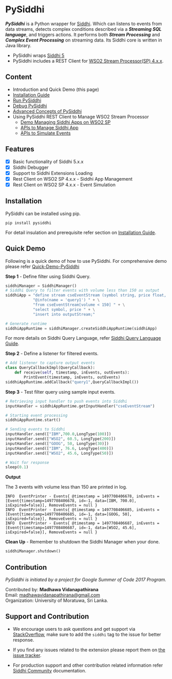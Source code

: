 # PySiddhi

***PySiddhi*** is a Python wrapper for [Siddhi](https://siddhi-io.github.io/siddhi/). Which can listens to events from data streams, detects complex conditions
described via a ***Streaming SQL language***, and triggers actions. It performs both ***Stream Processing*** and 
***Complex Event Processing*** on streaming data. Its Siddhi core is written in Java library. 

- PySiddhi wraps [Siddhi 5](https://siddhi-io.github.io/siddhi/)
- PySiddhi includes a REST Client for [WSO2 Stream Processor(SP) 4.x.x](https://wso2.com/analytics).

## Content

* Introduction and Quick Demo (this page)
* [Installation Guide](Installation-Guide.md)
* [Run PySiddhi](Run-PySiddhi.md)
* [Debug PySiddhi](Debugging-Siddhi-Queries.md)
* [Advanced Concepts of PySiddhi](Using-Siddhi-from-Python.md)
* Using PySiddhi REST Client to Manage WSO2 Stream Processor
    * [Demo Managing Siddhi Apps on WSO2 SP](Quick-Demo-(SP4).md)
    * [APIs to Manage Siddhi App](Siddhi-App-Management-of-WSO2-SP-4.md)
    * [APIs to Simulate Events](Event-Simulator-of-SP-4.md)
    
## Features

- [x] Basic functionality of Siddhi 5.x.x
- [x] Siddhi Debugger
- [x] Support to Siddhi Extensions Loading
- [x] Rest Client on WSO2 SP 4.x.x - Siddhi App Management
- [x] Rest Client on WSO2 SP 4.x.x - Event Simulation

## Installation

PySiddhi can be installed using pip.

```
pip install pysiddhi
```

For detail insulation and prerequisite refer section on [Installation Guide](Installation-Guide). 

## Quick Demo
Following is a quick demo of how to use PySiddhi. For comprehensive demo please refer [Quick-Demo-PySiddhi](Run-PySiddhi.md)

**Step 1** - Define filter using Siddhi Query.

```python
siddhiManager = SiddhiManager()
# Siddhi Query to filter events with volume less than 150 as output
siddhiApp = "define stream cseEventStream (symbol string, price float, volume long);" + \
            "@info(name = 'query1') " + \
            "from cseEventStream[volume < 150] " + \
            "select symbol, price " + \
            "insert into outputStream;"

# Generate runtime
siddhiAppRuntime = siddhiManager.createSiddhiAppRuntime(siddhiApp)
```
For more details on Siddhi Query Language, refer [Siddhi Query Language Guide](https://siddhi-io.github.io/siddhi/).

**Step 2** - Define a listener for filtered events.

```python
# Add listener to capture output events
class QueryCallbackImpl(QueryCallback):
    def receive(self, timestamp, inEvents, outEvents):
        PrintEvent(timestamp, inEvents, outEvents)
siddhiAppRuntime.addCallback("query1",QueryCallbackImpl())
```
**Step 3** - Test filter query using sample input events.

```python
# Retrieving input handler to push events into Siddhi
inputHandler = siddhiAppRuntime.getInputHandler("cseEventStream")

# Starting event processing
siddhiAppRuntime.start()

# Sending events to Siddhi
inputHandler.send(["IBM",700.0,LongType(100)])
inputHandler.send(["WSO2", 60.5, LongType(200)])
inputHandler.send(["GOOG", 50, LongType(30)])
inputHandler.send(["IBM", 76.6, LongType(400)])
inputHandler.send(["WSO2", 45.6, LongType(50)])

# Wait for response
sleep(0.1)
```
**Output**

The 3 events with volume less than 150 are printed in log.

```log
INFO  EventPrinter - Events{ @timestamp = 1497708406678, inEvents = [Event{timestamp=1497708406678, id=-1, data=[IBM, 700.0], isExpired=false}], RemoveEvents = null }
INFO  EventPrinter - Events{ @timestamp = 1497708406685, inEvents = [Event{timestamp=1497708406685, id=-1, data=[GOOG, 50], isExpired=false}], RemoveEvents = null }
INFO  EventPrinter - Events{ @timestamp = 1497708406687, inEvents = [Event{timestamp=1497708406687, id=-1, data=[WSO2, 45.6], isExpired=false}], RemoveEvents = null }
```

**Clean Up** - Remember to shutdown the Siddhi Manager when your done.

```python
siddhiManager.shutdown()
```

## Contribution 

_PySiddhi is initiated by a project for Google Summer of Code 2017 Program._

Contributed by: __Madhawa Vidanapathirana__ </br>
Email: madhawavidanapathirana@gmail.com </br>
Organization: University of Moratuwa, Sri Lanka.

## Support and Contribution

* We encourage users to ask questions and get support via <a target="_blank" href="https://stackoverflow.com/questions/tagged/siddhi">StackOverflow</a>, make sure to add the `siddhi` tag to the issue for better response.

* If you find any issues related to the extension please report them on <a target="_blank" href="https://github.com/siddhi-io/siddhi-execution-string/issues">the issue tracker</a>.

* For production support and other contribution related information refer <a target="_blank" href="https://siddhi.io/community/">Siddhi Community</a> documentation.

